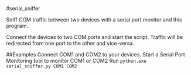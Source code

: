 #serial_sniffer

Sniff COM traffic between two devices with a serial port monitor and this program. 

Connect the devices to two COM ports and start the script. Traffic will be redirected from one port to the other and vice-versa.

##Examples
Connect COM1 and COM2 to your devices. 
Start a Serial Port Monitoring tool to monitor COM1 or COM2
Run `python.exe serial_sniffer.py COM1 COM2`